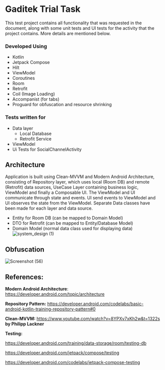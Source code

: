 # Gaditek Trial Task

This test project contains all functionality that was requested in the document, along with some unit tests and UI tests for the activity that the project contains. More details are mentioned below.

### Developed Using
- Kotlin
- Jetpack Compose
- Hilt
- ViewModel
- Coroutines
- Room
- Retrofit
- Coil (Image Loading)
- Accompanist (for tabs)
- Proguard for obfuscation and resource shrinking

### Tests written for
- Data layer
  - Local Database
  - Retrofit Service
- ViewModel
- Ui Tests for SocialChannelActivity

## Architecture
Application is built using Clean-MVVM and Modern Android Architecture, consisting of Repository layer, which uses local (Room DB) and remote (Retrofit) data sources, UseCase Layer containing business logic, ViewModel and finally a Composable UI. The ViewModel and UI communicate through state and events. UI send events to ViewModel and UI observes the state from the ViewModel.
Separate Data classes have been made for each layer and data source.
- Entity for Room DB (can be mapped to Domain Model)
- DTO for Retrofit (can be mapped to Entity/Database Model)
- Domain Model (normal data class used for displaying data)
![system_design (1)](https://user-images.githubusercontent.com/20271259/190341138-1e2117a8-a8a1-4af2-b64a-0b480665c468.jpg)

## Obfuscation
![Screenshot (56)](https://user-images.githubusercontent.com/20271259/190340450-d4318bed-895f-4381-8187-6101acdd5640.png)


## References:
**Modern Android Architecture**: https://developer.android.com/topic/architecture

**Repository Pattern:** https://developer.android.com/codelabs/basic-android-kotlin-training-repository-pattern#0

**Clean-MVVM:** https://www.youtube.com/watch?v=8YPXv7xKh2w&t=1322s **by Philipp Lackner**

**Testing:**

https://developer.android.com/training/data-storage/room/testing-db

https://developer.android.com/jetpack/compose/testing

https://developer.android.com/codelabs/jetpack-compose-testing

